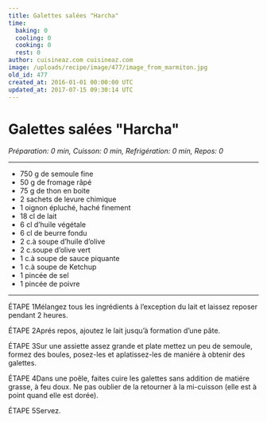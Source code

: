 ```yaml
---
title: Galettes salées "Harcha"
time:
  baking: 0
  cooling: 0
  cooking: 0
  rest: 0
author: cuisineaz.com cuisineaz.com
image: /uploads/recipe/image/477/image_from_marmiton.jpg
old_id: 477
created_at: 2016-01-01 00:00:00 UTC
updated_at: 2017-07-15 09:30:14 UTC
---
```


# Galettes salées "Harcha"

*Préparation: 0 min, Cuisson: 0 min, Refrigération: 0 min, Repos: 0*

---

- 750 g de semoule fine
- 50 g de fromage râpé
- 75 g de thon en boite
- 2 sachets de levure chimique
- 1 oignon épluché, haché finement
- 18 cl de lait
- 6 cl d’huile végétale
- 6 cl de beurre fondu
- 2 c.à soupe d’huile d’olive
- 2 c.soupe d’olive vert
- 1 c.à soupe de sauce piquante
- 1 c.à soupe de Ketchup
- 1 pincée de sel
- 1 pincée de poivre

---

ÉTAPE 1Mélangez tous les ingrédients à l’exception du lait et laissez reposer pendant 2 heures.

ÉTAPE 2Aprés repos, ajoutez le lait jusqu’à formation d’une pâte.

ÉTAPE 3Sur une assiette assez grande et plate mettez un peu de semoule, formez des boules, posez-les et aplatissez-les de maniére à obtenir des galettes.

ÉTAPE 4Dans une poêle, faites cuire les galettes sans addition de matiére grasse, à feu doux. Ne pas oublier de la retourner à la mi-cuisson (elle est à point quand elle est dorée).

ÉTAPE 5Servez.
